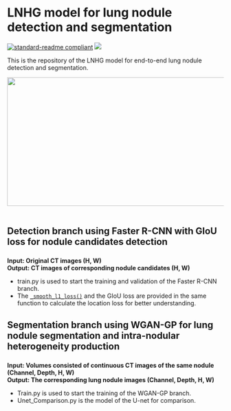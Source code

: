 # LNHG model for lung nodule detection and segmentation

[![standard-readme compliant](https://img.shields.io/badge/Readme-standard-brightgreen.svg?style=flat-square)](https://github.com/JD910/LNHG/blob/main/README.md)
![](https://img.shields.io/badge/Pytorch-1.7.1-brightgreen.svg?style=flat-square)

This is the repository of the LNHG model for end-to-end lung nodule detection and segmentation.

<div align=left><img width="610" height="300" src="https://github.com/JD910/LNHG/blob/main/Segmentation/Images/Fig2-New.jpg"/></div><br />

## Detection branch using Faster R-CNN with GIoU loss for nodule candidates detection<br />
### 
**Input:  Original CT images (H, W)**<br />
**Output: CT images of corresponding nodule candidates (H, W)**<br />

* train.py is used to start the training and validation of the Faster R-CNN branch.<br />
* The [```_smooth_l1_loss()```](https://github.com/JD910/LNHG/blob/main/Detection/trainer.py#L112) and the GIoU loss are provided in the same function to calculate the location loss for better understanding. <br/>

## Segmentation branch using WGAN-GP for lung nodule segmentation and intra-nodular heterogeneity production

### 
**Input: Volumes consisted of continuous CT images of the same nodule (Channel, Depth, H, W)**<br />
**Output: The corresponding lung nodule images (Channel, Depth, H, W)**<br />
* Train.py is used to start the training of the WGAN-GP branch.<br />
* Unet_Comparison.py is the model of the U-net for comparison.

